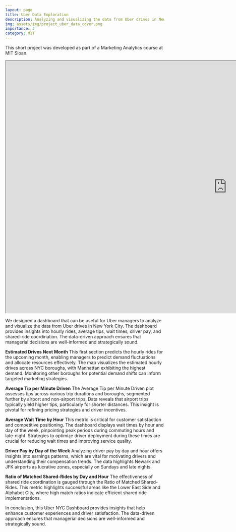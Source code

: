 ```yaml
---
layout: page
title: Uber Data Exploration
description: Analyzing and visualizing the data from Uber drives in New York City.
img: assets/img/project_uber_data_cover.png
importance: 3
category: MIT
---
```




This short project was developed as part of a Marketing Analytics course at MIT Sloan.


<iframe src="https://www.maximewolf.com/projects/uber.html" width="1400" height="800"></iframe>


We designed a dashboard that can be useful for Uber managers to analyze and visualize the data from Uber drives in New York City. The dashboard provides insights into hourly rides, average tips, wait times, driver pay, and shared-ride coordination. The data-driven approach ensures that managerial decisions are well-informed and strategically sound.

**Estimated Drives Next Month**
This first section predicts the hourly rides for the upcoming month, enabling managers to predict demand fluctuations and allocate resources effectively. The map visualizes the estimated hourly drives across NYC boroughs, with Manhattan exhibiting the highest demand. Monitoring other boroughs for potential demand shifts can inform targeted marketing strategies.

**Average Tip per Minute Driven**
The Average Tip per Minute Driven plot assesses tips across various trip durations and boroughs, segmented further by airport and non-airport trips. Data reveals that airport trips typically yield higher tips, particularly for shorter distances. This insight is pivotal for refining pricing strategies and driver incentives.

**Average Wait Time by Hour**
This metric is critical for customer satisfaction and competitive positioning. The dashboard displays wait times by hour and day of the week, pinpointing peak periods during commuting hours and late-night. Strategies to optimize driver deployment during these times are crucial for reducing wait times and improving service quality.

**Driver Pay by Day of the Week**
Analyzing driver pay by day and hour offers insights into earnings patterns, which are vital for motivating drivers and understanding their compensation trends. The data highlights Newark and JFK airports as lucrative zones, especially on Sundays and late nights.

**Ratio of Matched Shared-Rides by Day and Hour**
The effectiveness of shared ride coordination is gauged through the Ratio of Matched Shared-Rides. This metric highlights successful areas like the Lower East Side and Alphabet City, where high match ratios indicate efficient shared ride implementations.

In conclusion, this Uber NYC Dashboard provides insights that help enhance customer experiences and driver satisfaction. The data-driven approach ensures that managerial decisions are well-informed and strategically sound.